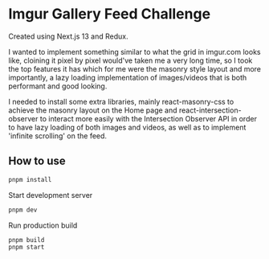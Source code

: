 # Imgur Gallery Feed Challenge

Created using Next.js 13 and Redux.

I wanted to implement something similar to what the grid in imgur.com looks like, cloining it pixel by pixel would've taken me a very long time, so I took the top features it has which for me were the masonry style layout and more importantly, a lazy loading implementation of images/videos that is both performant and good looking.

I needed to install some extra libraries, mainly react-masonry-css to achieve the masonry layout on the Home page and react-intersection-observer to interact more easily with the Intersection Observer API in order to have lazy loading of both images and videos, as well as to implement 'infinite scrolling' on the feed.

## How to use

```bash
pnpm install
```

Start development server

```bash
pnpm dev
```

Run production build

```bash
pnpm build
pnpm start
```

